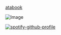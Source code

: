 [atabook](https://siglai.atabook.org/)

![Image](https://github.com/user-attachments/assets/927eb8eb-fc4f-4883-bd8f-41cacace4adb)

[![spotify-github-profile](https://spotify-github-profile.kittinanx.com/api/view?uid=hyroggk8b9ttzxus2yv84u5kq&cover_image=true&theme=novatorem&show_offline=true&background_color=121212&interchange=true&bar_color_cover=true&bar_color=53b14f)](https://github.com/kittinan/spotify-github-profile)
